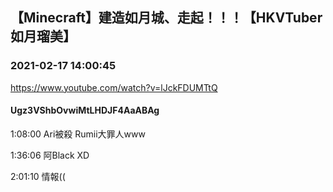 ## 【Minecraft】建造如月城、走起！！！【HKVTuber如月瑠美】
### 2021-02-17 14:00:45
https://www.youtube.com/watch?v=lJckFDUMTtQ
#### Ugz3VShbOvwiMtLHDJF4AaABAg
1:08:00 Ari被殺 Rumii大罪人www

1:36:06 阿Black XD

2:01:10 情報((

